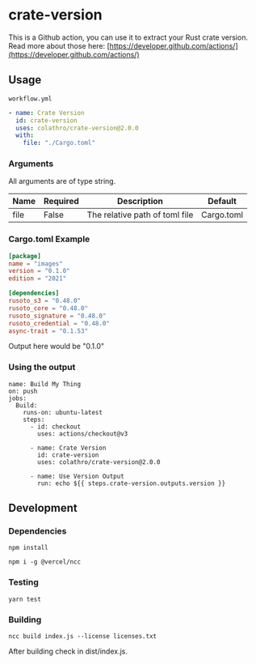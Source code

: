 # crate-version

This is a Github action, you can use it to extract your Rust crate version. Read more about those here:
[https://developer.github.com/actions/](https://developer.github.com/actions/)

## Usage

`workflow.yml`

```yaml
- name: Crate Version
  id: crate-version
  uses: colathro/crate-version@2.0.0
  with:
    file: "./Cargo.toml"
```

### Arguments

All arguments are of type string.

| Name | Required | Description                    | Default    |
| ---- | -------- | ------------------------------ | ---------- |
| file | False    | The relative path of toml file | Cargo.toml |

### Cargo.toml Example

```toml
[package]
name = "images"
version = "0.1.0"
edition = "2021"

[dependencies]
rusoto_s3 = "0.48.0"
rusoto_core = "0.48.0"
rusoto_signature = "0.48.0"
rusoto_credential = "0.48.0"
async-trait = "0.1.53"
```

Output here would be "0.1.0"

### Using the output

```
name: Build My Thing
on: push
jobs:
  Build:
    runs-on: ubuntu-latest
    steps:
      - id: checkout
        uses: actions/checkout@v3

      - name: Crate Version
        id: crate-version
        uses: colathro/crate-version@2.0.0

      - name: Use Version Output
        run: echo ${{ steps.crate-version.outputs.version }}
```

## Development

### Dependencies

`npm install`

`npm i -g @vercel/ncc`

### Testing

`yarn test`

### Building

`ncc build index.js --license licenses.txt`

After building check in dist/index.js.
